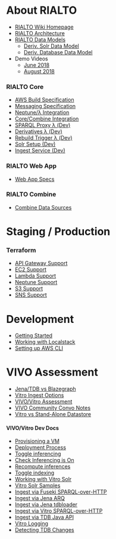# About RIALTO
- [RIALTO Wiki Homepage](/sul-dlss/rialto/wiki)
- [RIALTO Architecture](/sul-dlss/rialto/wiki/RIALTO-Architecture)
- [RIALTO Data Models](/sul-dlss/rialto/wiki/RIALTO-Data-Models-&amp;-Profiles)
  - [Deriv. Solr Data Model](/sul-dlss/rialto/wiki/RIALTO-Derivative-Solr-Data-Model)
  - [Deriv. Database Data Model](/sul-dlss/rialto/wiki/RIALTO-Derivative-Database-Data-Model)
- Demo Videos
  - [June 2018](/sul-dlss/rialto/wiki/RIALTO-Demo-1:-Notes)
  - [August 2018](/sul-dlss/rialto/wiki/RIALTO-Demo-2:-Notes)

### RIALTO Core
- [AWS Build Specification](/sul-dlss/rialto/wiki/AWS-Build-Specification)
- [Messaging Specification](/sul-dlss/rialto/wiki/RIALTO-Core-Messaging-Specification)
- [Neptune/λ Integration](/sul-dlss/rialto/wiki/Neptune-Lambda-Integration)
- [Core/Combine Integration](/sul-dlss/rialto/wiki/RIALTO-Combine-Core-Integration)
- [SPARQL Proxy λ (Dev)](/sul-dlss/rialto/wiki/RIALTO-SPARQL-Proxy-Lambda-(Dev-Env))
- [Derivatives λ (Dev)](/sul-dlss/rialto/wiki/RIALTO-Derivatives-Lambda-(Dev-Env))
- [Rebuild Trigger λ (Dev)](/sul-dlss/rialto/wiki/RIALTO-Rebuild-Trigger-Lambda-(Dev-Env))
- [Solr Setup (Dev)](/sul-dlss/rialto/wiki/RIALTO-Solr-Setup-(Dev-Env))
- [Ingest Service (Dev)](/sul-dlss/rialto/wiki/RIALTO-Ingest-Service-(Dev-Env))

### RIALTO Web App
- [Web App Specs](/sul-dlss/rialto/wiki/Web-App-Specs)

### RIALTO Combine
- [Combine Data Sources](/sul-dlss/rialto/wiki/RIALTO-Combine-Data-Sources)

# Staging / Production

### Terraform
- [API Gateway Support](/sul-dlss/rialto/wiki/API-Gateway-Support-in-Terraform)
- [EC2 Support](/sul-dlss/rialto/wiki/EC2-Support-in-Terraform)
- [Lambda Support](/sul-dlss/rialto/wiki/Lambda-Support-in-Terraform)
- [Neptune Support](/sul-dlss/rialto/wiki/Neptune-Support-in-Terraform)
- [S3 Support](/sul-dlss/rialto/wiki/S3-Support-in-Terraform)
- [SNS Support](/sul-dlss/rialto/wiki/SNS-Support-in-Terraform)

# Development
- [Getting Started](/sul-dlss/rialto/wiki/Getting-Started-(Dev-Env))
- [Working with Localstack](/sul-dlss/rialto/wiki/Working-with-localstack)
- [Setting up AWS CLI](/sul-dlss/rialto/wiki/AWS-DLSS-Dev-Env-Setup)

# VIVO Assessment
- [Jena/TDB vs Blazegraph](/sul-dlss/rialto/wiki/Comparing-triplestores)
- [Vitro Ingest Options](/sul-dlss/rialto/wiki/Vitro-Data-Ingest-Options)
- [VIVO/Vitro Assessment](/sul-dlss/rialto/wiki/Assessment)
- [VIVO Community Convo Notes](/sul-dlss/rialto/wiki/Notes-from-exploration-of-other-implementations)
- [Vitro vs Stand-Alone Datastore](/sul-dlss/rialto/wiki/Vitro-vs.-Stand-Alone-Datastore)

#### VIVO/Vitro Dev Docs
- [Provisioning a VM](/sul-dlss/rialto/wiki/Provisioning-and-setting-up-a-new-Vitro-VM-using-Capistrano)
- [Deployment Process](/sul-dlss/rialto/wiki/Vitro-Dev-Test-Server-Deployment-Process)
- [Toggle inferencing](/sul-dlss/rialto/wiki/Disable-enable-inferencing-at-startup)
- [Check Inferencing is On](/sul-dlss/rialto/wiki/Inferencing:-how-to-tell-it-is-enabled-and-functioning-in-Vitro)
- [Recompute inferences](/sul-dlss/rialto/wiki/Recompute-inferences-in-Vitro)
- [Toggle indexing](/sul-dlss/rialto/wiki/Trigger-an-index-rebuild-in-Vitro-Solr)
- [Working with Vitro Solr](/sul-dlss/rialto/wiki/Working-with-Vitro-Solr)
- [Vitro Solr Samples](/sul-dlss/rialto/wiki/Sample-Vitro-Solr-Documents)
- [Ingest via Fuseki SPARQL-over-HTTP](/sul-dlss/rialto/wiki/Loading-data-into-Vitro:-Fuseki-HTTP-SPARQL-Update-API)
- [Ingest via Jena ARQ](/sul-dlss/rialto/wiki/Loading-data-into-Vitro:-Jena-SPARQL-Update-(ARQ))
- [Ingest via Jena tdbloader](/sul-dlss/rialto/wiki/Loading-data-into-Vitro:-Jena-tdbloader)
- [Ingest via Vitro SPARQL-over-HTTP](/sul-dlss/rialto/wiki/Loading-data-into-Vitro:-SPARQL-Update-API)
- [Ingest via TDB Java API](/sul-dlss/rialto/wiki/Loading-data-into-Vitro:-TDB-Java-API)
- [Vitro Logging](/sul-dlss/rialto/wiki/Vitro-Logging)
- [Detecting TDB Changes](/sul-dlss/rialto/wiki/Detecting-TDB-Changes)